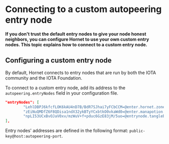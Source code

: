 # Connecting to a custom autopeering entry node

**If you don't trust the default entry nodes to give your node honest neighbors, you can configure Hornet to use your own custom entry nodes. This topic explains how to connect to a custom entry node.**

## Configuring a custom entry node

By default, Hornet connects to entry nodes that are run by both the IOTA community and the IOTA Foundation.

To connect to a custom entry node, add its address to the `autopeering.entryNodes` field in your configuration file.

```json
"entryNodes": [
        "LehlDBPJ6kfcfLOK6kAU4nD7B/BdR7SJhai7yFCbCCM=@enter.hornet.zone:14626",
        "zEiNuQMDfZ6F8QDisa1ndX32ykBTyYCxbtkO0vkaWd0=@enter.manapotion.io:18626",
        "npLI53UCxBvOJaV0xv/mzWuV+f+pduc6GzE83jM/5uo=@entrynode.tanglebay.org:14626"
],
```

Entry nodes' addresses are defined in the following format: `public-key@host:autopeering-port`.